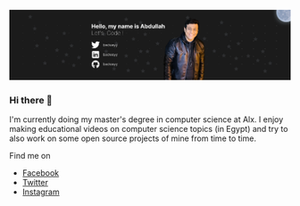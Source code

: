 ![Abdullah Bedwey](https://github.com/Bedwey/Bedwey/blob/main/banner.png)

### Hi there 👋

I'm currently doing my master's degree in computer science at Alx. I enjoy making educational videos on computer science topics (in Egypt) and try to also work on some open source projects of mine from time to time.

Find me on

- <a href="https://www.facebook.com/bedweyy" target="_blank">Facebook</a>
- <a href="https://twitter.com/bedweyy" target="_blank">Twitter</a>
- <a href="https://www.instagram.com/Bedweyy" target="_blank">Instagram</a>
